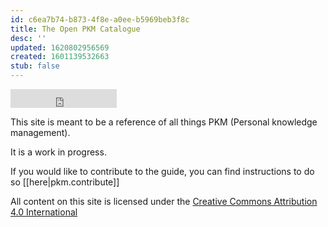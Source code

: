 ```yaml
---
id: c6ea7b74-b873-4f8e-a0ee-b5969beb3f8c
title: The Open PKM Catalogue
desc: ''
updated: 1620802956569
created: 1601139532663
stub: false
---
```

<iframe src="https://ghbtns.com/github-btn.html?user=dendronhq&repo=catalogue-open-pkm&type=star&count=false&size=large" frameborder="0" scrolling="0" width="170" height="30" title="GitHub"></iframe>

This site is meant to be a reference of all things PKM (Personal knowledge management). 

It is a work in progress.

If you would like to contribute to the guide, you can find instructions to do so [[here|pkm.contribute]]

All content on this site is licensed under the [Creative Commons Attribution 4.0 International](https://github.com/open-guides/og-aws/blob/master/LICENSE.txt) 


